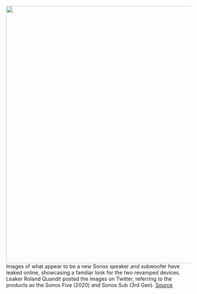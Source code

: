 <img src='https://cdn.vox-cdn.com/thumbor/99UnPi00dTuVkuwns53DzWxy2mM=/0x0:800x534/1200x800/filters:focal(336x203:464x331)/cdn.vox-cdn.com/uploads/chorus_image/image/66752690/EXPuWPiXYAAgJuT.0.jpg' width='700px' /><br/>
Images of what appear to be a new Sonos speaker and subwoofer have leaked online, showcasing a familiar look for the two revamped devices. Leaker Roland Quandit posted the images on Twitter, referring to the products as the Sonos Five (2020) and Sonos Sub (3rd Gen).
<a href='https://www.theverge.com/2020/5/5/21247719/sonos-five-2020-sub-3rd-gen-leaked-images-speaker'> Source <a/>